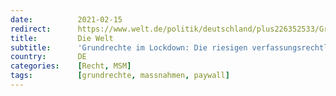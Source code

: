 ```yaml
---
date:          2021-02-15
redirect:      https://www.welt.de/politik/deutschland/plus226352533/Grundrechte-im-Lockdown-Die-riesigen-verfassungsrechtlichen-Zweifel.html
title:         Die Welt
subtitle:      'Grundrechte im Lockdown: Die riesigen verfassungsrechtlichen Zweifel'
country:       DE
categories:    [Recht, MSM]
tags:          [grundrechte, massnahmen, paywall]
---
```

